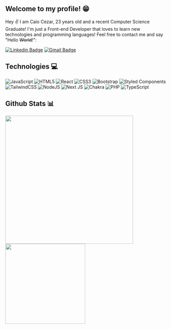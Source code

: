 ## Welcome to my profile! 😁

Hey ✌️ I am Caio Cezar, 23 years old and a recent Computer Science Graduate! I'm just a Front-end Developer that loves to learn new technologies and programming languages! Feel free to contact me and say "Hello ~~World~~!":

[![Linkedin Badge](https://img.shields.io/badge/-Caio%20Cezar-blue?style=for-the-badge&logo=Linkedin&logoColor=white&link=https://www.linkedin.com/in/caio-cezar-toledo-gonçalves/)](https://www.linkedin.com/in/caio-cezar-toledo-gonçalves/)
[![Gmail Badge](https://img.shields.io/badge/-caiocezartg@gmail.com-c14438?style=for-the-badge&logo=Gmail&logoColor=white&link=mailto:caiocezartg@gmail.com)](mailto:caiocezartg@gmail.com)

## Technologies 💻

![JavaScript](https://img.shields.io/badge/javascript-%23323330.svg?style=for-the-badge&logo=javascript&logoColor=%23F7DF1E)
![HTML5](https://img.shields.io/badge/html5-%23E34F26.svg?style=for-the-badge&logo=html5&logoColor=white)
![React](https://img.shields.io/badge/react-%2320232a.svg?style=for-the-badge&logo=react&logoColor=%2361DAFB)
![CSS3](https://img.shields.io/badge/css3-%231572B6.svg?style=for-the-badge&logo=css3&logoColor=white)
![Bootstrap](https://img.shields.io/badge/bootstrap-%23563D7C.svg?style=for-the-badge&logo=bootstrap&logoColor=white)
![Styled Components](https://img.shields.io/badge/styled--components-DB7093?style=for-the-badge&logo=styled-components&logoColor=white)
![TailwindCSS](https://img.shields.io/badge/tailwindcss-%2338B2AC.svg?style=for-the-badge&logo=tailwind-css&logoColor=white)
![NodeJS](https://img.shields.io/badge/node.js-6DA55F?style=for-the-badge&logo=node.js&logoColor=white)
![Next JS](https://img.shields.io/badge/Next-black?style=for-the-badge&logo=next.js&logoColor=white)
![Chakra](https://img.shields.io/badge/chakra-%234ED1C5.svg?style=for-the-badge&logo=chakraui&logoColor=white)
![PHP](https://img.shields.io/badge/php-%23777BB4.svg?style=for-the-badge&logo=php&logoColor=white)
![TypeScript](https://img.shields.io/badge/typescript-%23007ACC.svg?style=for-the-badge&logo=typescript&logoColor=white)

## Github Stats 📊

<a href="https://github.com/caiocezartg">
  <img align="center" width="400" src="https://github-readme-stats.vercel.app/api?username=caiocezartg&show_icons=true&include_all_commits=true&theme=dracula&hide_border=true" />
</a>
  
<a href="https://github.com/caiocezartg">
  <img align="center" width="250" src="https://github-readme-stats.vercel.app/api/top-langs/?username=caiocezartg&layout=compact&theme=dracula&hide_border=true" />
</a>
